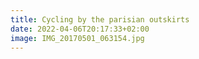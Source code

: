 ```yaml
---
title: Cycling by the parisian outskirts
date: 2022-04-06T20:17:33+02:00
image: IMG_20170501_063154.jpg
---
```


